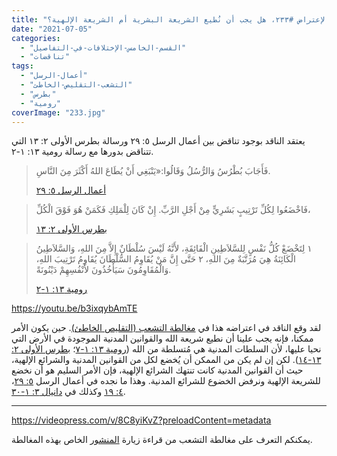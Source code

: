 ```yaml
---
title: "الإعتراض #٢٣٣، هل يجب أن نُطيع الشريعة البشرية أم الشريعة الإلهية؟"
date: "2021-07-05"
categories: 
  - "القسم-الخامس-الإختلافات-في-التفاصيل"
  - "تناقضات"
tags: 
  - "أعمال-الرسل"
  - "التشعب-التقليص-الخاطئ"
  - "بطرس"
  - "رومية"
coverImage: "233.jpg"
---
```


يعتقد الناقد بوجود تناقض بين أعمال الرسل ٥: ٢٩ ورسالة بطرس الأولى ٢: ١٣ التي تتناقض بدورها مع رسالة رومية ١٣: ١-٢.

> فَأَجَابَ بُطْرُسُ وَالرُّسُلُ وَقَالُوا:«يَنْبَغِي أَنْ يُطَاعَ اللهُ أَكْثَرَ مِنَ النَّاسِ.
> 
> [أعمال الرسل ٥: ٢٩](https://my.bible.com/bible/101/ACT.5.29)

> فَاخْضَعُوا لِكُلِّ تَرْتِيبٍ بَشَرِيٍّ مِنْ أَجْلِ الرَّبِّ. إِنْ كَانَ لِلْمَلِكِ فَكَمَنْ هُوَ فَوْقَ الْكُلِّ،
> 
> [بطرس الأولى ٢: ١٣](https://my.bible.com/bible/101/1PE.2.13)

> ١ لِتَخْضَعْ كُلُّ نَفْسٍ لِلسَّلاَطِينِ الْفَائِقَةِ، لأَنَّهُ لَيْسَ سُلْطَانٌ إِلاَّ مِنَ اللهِ، وَالسَّلاَطِينُ الْكَائِنَةُ هِيَ مُرَتَّبَةٌ مِنَ اللهِ، ٢ حَتَّى إِنَّ مَنْ يُقَاوِمُ السُّلْطَانَ يُقَاوِمُ تَرْتِيبَ اللهِ، وَالْمُقَاوِمُونَ سَيَأْخُذُونَ لأَنْفُسِهِمْ دَيْنُونَةً.
> 
> [رومية ١٣: ١-٢](https://my.bible.com/bible/101/ROM.13.1-2)

https://youtu.be/b3ixqybAmTE

لقد وقع الناقد في اعتراضه هذا في [مغالطة التشعب (التقليص الخاطئ)](https://reasonofhope.com/2019/07/25/bifurcation/). حين يكون الأمر ممكنا، فإنه يجب علينا أن نطيع شريعة الله والقوانين المدنية الموجودة في الأرض التي نحيا عليها، لأن السلطات المدنية هي مُتسلطة من الله ([رومية ١٣: ١-٧](https://my.bible.com/bible/101/ROM.13.1-7)؛ [بطرس الأولى ٢: ١٣-١٤](https://my.bible.com/bible/101/1PE.2.13-14)). لكن إن لم يكن من الممكن أن يُخضع لكل من القوانين المدنية والشرائع الإلهية، حيث أن القوانين المدنية كانت تنتهك الشرائع الإلهية، فإن الأمر السليم هو أن نخضع للشريعة الإلهية ونرفض الخضوع للشرائع المدنية. وهذا ما نجده في أعمال الرسل [٥: ٢٩](https://my.bible.com/bible/101/ACT.5.29)، [٤: ١٩](https://my.bible.com/bible/101/ACT.4.19) وكذلك في [دانيال ٣: ١-٣٠](https://my.bible.com/bible/101/DAN.3.1-30).

* * *

https://videopress.com/v/8C8yiKvZ?preloadContent=metadata

يمكنكم التعرف على مغالطة التشعب من قراءة زيارة [المنشور](https://reasonofhope.com/2019/07/25/bifurcation/) الخاص بهذه المغالطة.
